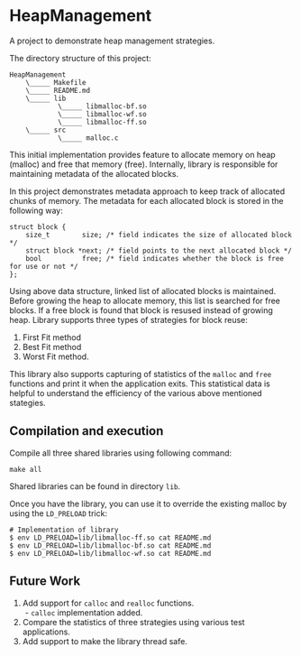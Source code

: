 # HeapManagement
A project to demonstrate heap management strategies.

The directory structure of this project:
```
HeapManagement
    \_____ Makefile
    \_____ README.md
    \_____ lib
            \_____ libmalloc-bf.so    
            \_____ libmalloc-wf.so   
            \_____ libmalloc-ff.so
    \_____ src
            \_____ malloc.c
```

This initial implementation provides feature to allocate memory on heap (malloc) and free that memory (free). Internally, library is responsible for maintaining metadata of the allocated blocks. 

In this project demonstrates metadata approach to keep track of allocated chunks of memory. The metadata for each allocated block is stored in the following way:
```
struct block {
    size_t        size; /* field indicates the size of allocated block */
    struct block *next; /* field points to the next allocated block */
    bool          free; /* field indicates whether the block is free for use or not */
};
```

Using above data structure, linked list of allocated blocks is maintained. Before growing the heap to allocate memory, this list is searched for free blocks. If a free block is found that block is resused instead of growing heap. Library supports three types of strategies for block reuse:  
1. First Fit method
2. Best Fit method
3. Worst Fit method.

This library also supports capturing of statistics of the ```malloc``` and ```free``` functions and print it when the application exits. This statistical data is helpful to understand the efficiency of the various above mentioned stategies.  

## Compilation and execution
Compile all three shared libraries using following command:
```
make all
``` 
Shared libraries can be found in directory ```lib```.

Once you have the library, you can use it to override the existing malloc by using the ```LD_PRELOAD``` trick:
```
# Implementation of library
$ env LD_PRELOAD=lib/libmalloc-ff.so cat README.md
$ env LD_PRELOAD=lib/libmalloc-bf.so cat README.md
$ env LD_PRELOAD=lib/libmalloc-wf.so cat README.md
```

## Future Work
1. Add support for ```calloc``` and ```realloc``` functions.  
&nbsp;- ```calloc``` implementation added.  
2. Compare the statistics of three strategies using various test applications.  
3. Add support to make the library thread safe.  
